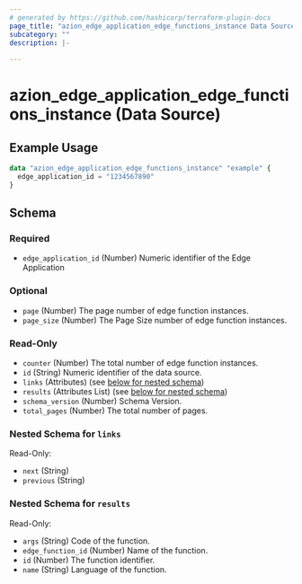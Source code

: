 ```yaml
---
# generated by https://github.com/hashicorp/terraform-plugin-docs
page_title: "azion_edge_application_edge_functions_instance Data Source - terraform-provider-azion"
subcategory: ""
description: |-
  
---
```


# azion_edge_application_edge_functions_instance (Data Source)



## Example Usage

```terraform
data "azion_edge_application_edge_functions_instance" "example" {
  edge_application_id = "1234567890"
}
```

<!-- schema generated by tfplugindocs -->
## Schema

### Required

- `edge_application_id` (Number) Numeric identifier of the Edge Application

### Optional

- `page` (Number) The page number of edge function instances.
- `page_size` (Number) The Page Size number of edge function instances.

### Read-Only

- `counter` (Number) The total number of edge function instances.
- `id` (String) Numeric identifier of the data source.
- `links` (Attributes) (see [below for nested schema](#nestedatt--links))
- `results` (Attributes List) (see [below for nested schema](#nestedatt--results))
- `schema_version` (Number) Schema Version.
- `total_pages` (Number) The total number of pages.

<a id="nestedatt--links"></a>
### Nested Schema for `links`

Read-Only:

- `next` (String)
- `previous` (String)


<a id="nestedatt--results"></a>
### Nested Schema for `results`

Read-Only:

- `args` (String) Code of the function.
- `edge_function_id` (Number) Name of the function.
- `id` (Number) The function identifier.
- `name` (String) Language of the function.


